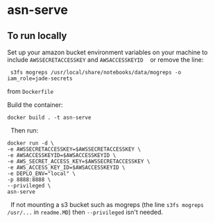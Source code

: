 # asn-serve  

## To run locally  

Set up your amazon bucket environment variables on your machine to include `AWSSECRETACCESSKEY` and `AWSACCESSKEYID`
  
or remove the line:  

```
 s3fs mogreps /usr/local/share/notebooks/data/mogreps -o iam_role=jade-secrets
```

from `Dockerfile`

Build the container:

`docker build . -t asn-serve`

  Then run:  

```
docker run -d \
-e AWSSECRETACCESSKEY=$AWSSECRETACCESSKEY \
-e AWSACCESSKEYID=$AWSACCESSKEYID \
-e AWS_SECRET_ACCESS_KEY=$AWSSECRETACCESSKEY \
-e AWS_ACCESS_KEY_ID=$AWSACCESSKEYID \
-e DEPLO_ENV="local" \
-p 8888:8888 \
--privileged \
asn-serve
```

  If not mounting a s3 bucket such as mogreps (the line `s3fs mogreps /usr/...` in `readme.MD`) then `--privileged` isn't needed.
